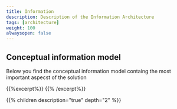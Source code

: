 ```yaml
---
title: Information
description: Description of the Information Architecture
tags: [architecture]
weight: 100
alwaysopen: false
---
```


## Conceptual information model
Below you find the conceptual information model containg the most important aspecst of the solution

{{%excerpt%}}
<object data="/architecture/information/conceptual_information_model.svg" type="image/svg+xml" style="width: 100%;"></object>
{{% /excerpt%}}

{{% children description="true" depth="2" %}}




